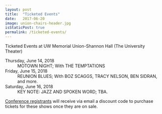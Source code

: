 ```yaml
---
layout: post
title:  "Ticketed Events"
date:   2017-06-20
image: union-chairs-header.jpg
isStaticPost: true
permalink: /ticketed-events/
---
```

Ticketed Events at UW Memorial Union-Shannon Hall (The University Theater)

<dl class="dl-horizontal">
  <dt>Thursday, June 14, 2018</dt>
  <dd>MOTOWN NIGHT; With THE TEMPTATIONS</dd>
  <dt>Friday, June 15, 2018</dt>
  <dd>REUNION BLUES; With BOZ SCAGGS, TRACY NELSON, BEN SIDRAN, and more.</dd>
  <dt>Saturday, June 16, 2018</dt>
  <dd>KEY NOTE: JAZZ AND SPOKEN WORD; TBA.</dd>
</dl>

<a href="{{ site.registerLink }}">Conference registrants</a> will receive via email a discount code to purchase tickets for these shows once they are on sale.
